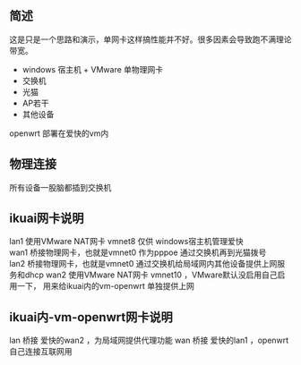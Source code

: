 ##  简述
这是只是一个思路和演示，单网卡这样搞性能并不好。很多因素会导致跑不满理论带宽。    
- windows 宿主机 + VMware  单物理网卡
- 交换机
- 光猫
- AP若干
- 其他设备

openwrt 部署在爱快的vm内
## 物理连接
所有设备一股脑都插到交换机

## ikuai网卡说明
lan1 使用VMware NAT网卡 vmnet8  仅供 windows宿主机管理爱快   
wan1 桥接物理网卡，也就是vmnet0  作为pppoe 通过交换机再到光猫拨号  
lan2 桥接物理网卡，也就是vmnet0   通过交换机给局域网内其他设备提供上网服务和dhcp
wan2 使用VMware NAT网卡 vmnet10 ，VMware默认没启用自己启用一下， 用来给ikuai内的vm-openwrt 单独提供上网

## ikuai内-vm-openwrt网卡说明
lan 桥接 爱快的wan2 ，为局域网提供代理功能
wan 桥接 爱快的lan1 ，openwrt自己连接互联网用


